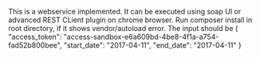 This is a webservice implemented.
It can be executed using soap UI or advanced REST CLient plugin on chrome browser.
Run composer install in root directory, if it shows vendor/autoload error.
The input should be 
{
	"access_token": "access-sandbox-e6a609bd-4be8-4f1a-a754-fad52b800bee",
	"start_date": "2017-04-11",
	"end_date": "2017-04-11"
}
